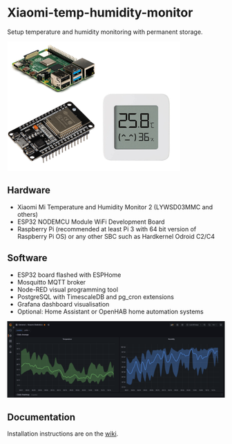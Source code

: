 # Xiaomi-temp-humidity-monitor

Setup temperature and humidity monitoring with permanent storage.

<img src="images/hardware.png" width="400">

## Hardware

* Xiaomi Mi Temperature and Humidity Monitor 2 (LYWSD03MMC and others)
* ESP32 NODEMCU Module WiFi Development Board
* Raspberry Pi (recommended at least Pi 3 with 64 bit version of Raspberry Pi OS) or any other SBC such as Hardkernel Odroid C2/C4

## Software

* ESP32 board flashed with ESPHome 
* Mosquitto MQTT broker
* Node-RED visual programming tool
* PostgreSQL with TimescaleDB and pg_cron extensions
* Grafana dashboard visualisation
* Optional: Home Assistant or OpenHAB home automation systems

<img src="images/dashboard.png" width="800">

## Documentation

Installation instructions are on the [wiki](https://github.com/ahpohl/Xiaomi-temp-humidity-monitor/wiki).
